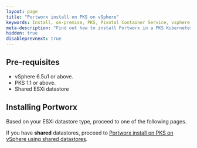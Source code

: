 ```yaml
---
layout: page
title: "Portworx install on PKS on vSphere"
keywords: Install, on-premise, PKS, Pivotal Container Service, vsphere, kubernetes, k8s, air gapped
meta-description: "Find out how to install Portworx in a PKS Kubernetes cluster on vSphere and have Portworx provide highly available volumes to any application deployed via Kubernetes."
hidden: true
disableprevnext: true
---
```


## Pre-requisites

* vSphere 6.5u1 or above.
* PKS 1.1 or above.
* Shared ESXi datastore

## Installing Portworx

Based on your ESXi datastore type, proceed to one of the following pages.

If you have **shared** datastores, proceed to [Portworx install on PKS on vSphere using shared datastores](/portworx-install-with-kubernetes/on-premise/install-pks/install-pks-vsphere-shared).

<!-- If you have **local** datastores, proceed to [Portworx install on PKS on vSphere using local datastores](/portworx-install-with-kubernetes/on-premise/install-pks/install-pks-vsphere-local). -->